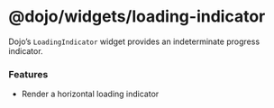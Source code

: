 <span class="citation" data-cites="dojo/widgets/loading-indicator"><span class="citation" data-cites="dojo/widgets/loading-indicator"><span class="citation" data-cites="dojo/widgets/loading-indicator"><span class="citation" data-cites="dojo/widgets/loading-indicator">@dojo/widgets/loading-indicator</span></span></span></span>
=======================================================================================================================================================================================================================================================================================================================================

Dojo’s `LoadingIndicator` widget provides an indeterminate progress indicator.

### Features

-   Render a horizontal loading indicator
